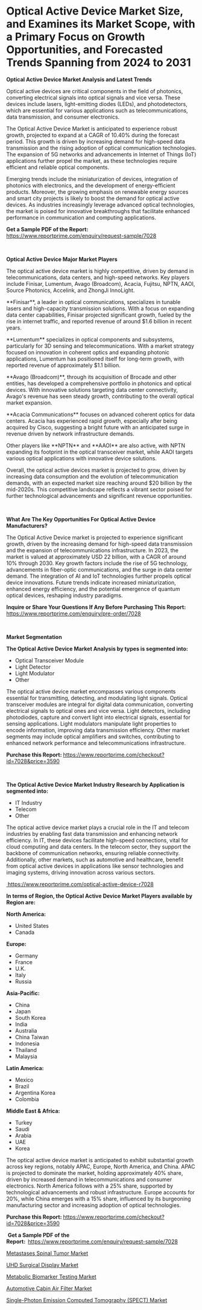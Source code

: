 <p><h1>Optical Active Device Market Size, and Examines its Market Scope, with a Primary Focus on Growth Opportunities, and Forecasted Trends Spanning from 2024 to 2031</h1></p><p><strong>Optical Active Device Market Analysis and Latest Trends</strong></p>
<p><p>Optical active devices are critical components in the field of photonics, converting electrical signals into optical signals and vice versa. These devices include lasers, light-emitting diodes (LEDs), and photodetectors, which are essential for various applications such as telecommunications, data transmission, and consumer electronics.</p><p>The Optical Active Device Market is anticipated to experience robust growth, projected to expand at a CAGR of 10.40% during the forecast period. This growth is driven by increasing demand for high-speed data transmission and the rising adoption of optical communication technologies. The expansion of 5G networks and advancements in Internet of Things (IoT) applications further propel the market, as these technologies require efficient and reliable optical components.</p><p>Emerging trends include the miniaturization of devices, integration of photonics with electronics, and the development of energy-efficient products. Moreover, the growing emphasis on renewable energy sources and smart city projects is likely to boost the demand for optical active devices. As industries increasingly leverage advanced optical technologies, the market is poised for innovative breakthroughs that facilitate enhanced performance in communication and computing applications.</p></p>
<p><strong>Get a Sample PDF of the Report:&nbsp;</strong> <a href="https://www.reportprime.com/enquiry/request-sample/7028">https://www.reportprime.com/enquiry/request-sample/7028</a></p>
<p>&nbsp;</p>
<p><strong>Optical Active Device Major Market Players</strong></p>
<p><p>The optical active device market is highly competitive, driven by demand in telecommunications, data centers, and high-speed networks. Key players include Finisar, Lumentum, Avago (Broadcom), Acacia, Fujitsu, NPTN, AAOI, Source Photonics, Accelink, and ZhongJi InnoLight.</p><p>**Finisar**, a leader in optical communications, specializes in tunable lasers and high-capacity transmission solutions. With a focus on expanding data center capabilities, Finisar projected significant growth, fueled by the rise in internet traffic, and reported revenue of around $1.6 billion in recent years.</p><p>**Lumentum** specializes in optical components and subsystems, particularly for 3D sensing and telecommunications. With a market strategy focused on innovation in coherent optics and expanding photonic applications, Lumentum has positioned itself for long-term growth, with reported revenue of approximately $1.1 billion.</p><p>**Avago (Broadcom)**, through its acquisition of Brocade and other entities, has developed a comprehensive portfolio in photonics and optical devices. With innovative solutions targeting data center connectivity, Avago's revenue has seen steady growth, contributing to the overall optical market expansion.</p><p>**Acacia Communications** focuses on advanced coherent optics for data centers. Acacia has experienced rapid growth, especially after being acquired by Cisco, suggesting a bright future with an anticipated surge in revenue driven by network infrastructure demands.</p><p>Other players like **NPTN** and **AAOI** are also active, with NPTN expanding its footprint in the optical transceiver market, while AAOI targets various optical applications with innovative device solutions.</p><p>Overall, the optical active devices market is projected to grow, driven by increasing data consumption and the evolution of telecommunication demands, with an expected market size reaching around $20 billion by the mid-2020s. This competitive landscape reflects a vibrant sector poised for further technological advancements and significant revenue opportunities.</p></p>
<p>&nbsp;</p>
<p><strong>What Are The Key Opportunities For Optical Active Device Manufacturers?</strong></p>
<p><p>The Optical Active Device market is projected to experience significant growth, driven by the increasing demand for high-speed data transmission and the expansion of telecommunications infrastructure. In 2023, the market is valued at approximately USD 22 billion, with a CAGR of around 10% through 2030. Key growth factors include the rise of 5G technology, advancements in fiber-optic communications, and the surge in data center demand. The integration of AI and IoT technologies further propels optical device innovations. Future trends indicate increased miniaturization, enhanced energy efficiency, and the potential emergence of quantum optical devices, reshaping industry paradigms.</p></p>
<p><strong>Inquire or Share Your Questions If Any Before Purchasing This Report:</strong> <a href="https://www.reportprime.com/enquiry/pre-order/7028">https://www.reportprime.com/enquiry/pre-order/7028</a></p>
<p>&nbsp;</p>
<p><strong>Market Segmentation</strong></p>
<p><strong>The Optical Active Device Market Analysis by types is segmented into:</strong></p>
<p><ul><li>Optical Transceiver Module</li><li>Light Detector</li><li>Light Modulator</li><li>Other</li></ul></p>
<p><p>The optical active device market encompasses various components essential for transmitting, detecting, and modulating light signals. Optical transceiver modules are integral for digital data communication, converting electrical signals to optical ones and vice versa. Light detectors, including photodiodes, capture and convert light into electrical signals, essential for sensing applications. Light modulators manipulate light properties to encode information, improving data transmission efficiency. Other market segments may include optical amplifiers and switches, contributing to enhanced network performance and telecommunications infrastructure.</p></p>
<p><strong>Purchase this Report:&nbsp;</strong><a href="https://www.reportprime.com/checkout?id=7028&price=3590">https://www.reportprime.com/checkout?id=7028&price=3590</a></p>
<p>&nbsp;</p>
<p><strong>The Optical Active Device Market Industry Research by Application is segmented into:</strong></p>
<p><ul><li>IT Industry</li><li>Telecom</li><li>Other</li></ul></p>
<p><p>The optical active device market plays a crucial role in the IT and telecom industries by enabling fast data transmission and enhancing network efficiency. In IT, these devices facilitate high-speed connections, vital for cloud computing and data centers. In the telecom sector, they support the backbone of communication networks, ensuring reliable connectivity. Additionally, other markets, such as automotive and healthcare, benefit from optical active devices in applications like sensor technologies and imaging systems, driving innovation across various sectors.</p></p>
<p><a href="https://www.reportprime.com/optical-active-device-r7028">&nbsp;https://www.reportprime.com/optical-active-device-r7028</a></p>
<p><strong>In terms of Region, the Optical Active Device Market Players available by Region are:</strong></p>
<p>
    <p> <strong> North America: </strong>
        <ul>
            <li>United States</li>
            <li>Canada</li>
        </ul>
        </p> 
    <p> <strong> Europe: </strong>
        <ul>
            <li>Germany</li>
            <li>France</li>
            <li>U.K.</li>
            <li>Italy</li>
            <li>Russia</li>
        </ul>
        </p> 
    <p> <strong> Asia-Pacific: </strong>
        <ul>
            <li>China</li>
            <li>Japan</li>
            <li>South Korea</li>
            <li>India</li>
            <li>Australia</li>
            <li>China Taiwan</li>
            <li>Indonesia</li>
            <li>Thailand</li>
            <li>Malaysia</li>
        </ul>
        </p> 
    <p> <strong> Latin America: </strong>
        <ul>
            <li>Mexico</li>
            <li>Brazil</li>
            <li>Argentina Korea</li>
            <li>Colombia</li>
        </ul>
        </p> 
    <p> <strong> Middle East & Africa: </strong>
        <ul>
            <li>Turkey</li>
            <li>Saudi</li>
            <li>Arabia</li>
            <li>UAE</li>
            <li>Korea</li>
        </ul>
    </p>
    </p>
<p><p>The optical active device market is anticipated to exhibit substantial growth across key regions, notably APAC, Europe, North America, and China. APAC is projected to dominate the market, holding approximately 40% share, driven by increased demand in telecommunications and consumer electronics. North America follows with a 25% share, supported by technological advancements and robust infrastructure. Europe accounts for 20%, while China emerges with a 15% share, influenced by its burgeoning manufacturing sector and increasing adoption of optical technologies.</p></p>
<p><strong>Purchase this Report: </strong><a href="https://www.reportprime.com/checkout?id=7028&price=3590">https://www.reportprime.com/checkout?id=7028&price=3590</a></p>
<p>&nbsp;<strong>Get a Sample PDF of the Report:&nbsp;&nbsp;</strong><a href="https://www.reportprime.com/enquiry/request-sample/7028">https://www.reportprime.com/enquiry/request-sample/7028</a></p>
<p><strong></strong></p>
<p><p><a href="https://medium.com/@loganunn65756/global-metastases-spinal-tumor-market-trends-analysis-and-future-growth-prospects-2024-2031-50be4a24adde">Metastases Spinal Tumor Market</a></p><p><a href="https://issuu.com/reportprime-2/docs/uhd-surgical-display-market-size-20_938a5364af37f2">UHD Surgical Display Market</a></p><p><a href="https://medium.com/@loganunn65756/navigating-the-metabolic-biomarker-testing-market-expert-analysis-and-market-forecast-for-period-1d4574c7115f">Metabolic Biomarker Testing Market</a></p><p><a href="https://www.linkedin.com/pulse/what-emerging-market-trends-automotive-cabin-air-filter-detailed-ss0sc?trackingId=iH2pLmdcSqq%2BZZKc2ONN%2FA%3D%3D">Automotive Cabin Air Filter Market</a></p><p><a href="https://issuu.com/reportprime-2/docs/single-photon-emission-computed-tom_2cd4f8fc93747c">Single-Photon Emission Computed Tomography (SPECT) Market</a></p></p>